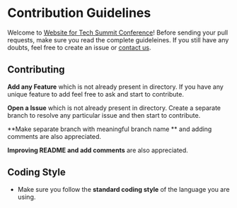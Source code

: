 # Contribution Guidelines

Welcome to [Website for Tech Summit Conference](https://roshan13046.github.io/RoshanWebsite-for-Tech-Summit-Conference/)! Before sending your pull requests, make sure you read the complete guideleines. If you still have any doubts, feel free to create an issue or [contact us](https://github.com/Roshan13046).

## Contributing

**Add any Feature** which is not already present in directory. If you have any unique feature to add feel free to ask and start to contribute.

**Open a Issue** which is not already present in directory. Create a separate branch to resolve any particular issue and then start to contribute.

**Make separate branch with meaningful branch name ** and adding comments are also appreciated.

**Improving README and add comments** are also appreciated.

## Coding Style

- Make sure you follow the **standard coding style** of the language you are using.


